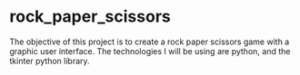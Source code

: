 # rock_paper_scissors

The objective of this project is to create a rock paper scissors game with a graphic user interface. The technologies I will be using are python, and the tkinter python library. 